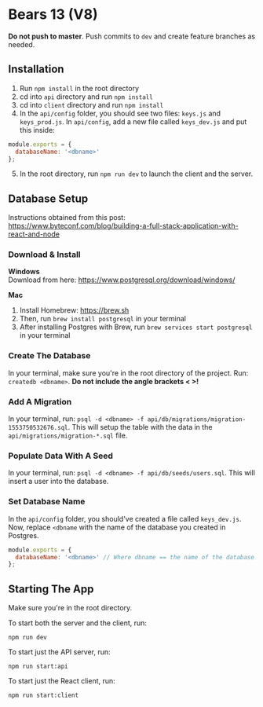 # Bears 13 (V8)
**Do not push to master**. Push commits to `dev` and create feature branches as needed.


## Installation
1. Run `npm install` in the root directory
2. cd into `api` directory and run `npm install`
3. cd into `client` directory and run `npm install`
4. In the `api/config` folder, you should see two files: `keys.js` and `keys_prod.js`. In `api/config`, add a new file called `keys_dev.js` and put this inside:
```javascript
module.exports = {
  databaseName: '<dbname>'
};
```
5. In the root directory, run `npm run dev` to launch the client and the server.


## Database Setup
Instructions obtained from this post: https://www.byteconf.com/blog/building-a-full-stack-application-with-react-and-node

### Download & Install
**Windows**  
Download from here: https://www.postgresql.org/download/windows/

**Mac**  
1. Install Homebrew: https://brew.sh
2. Then, run `brew install postgresql` in your terminal
3. After installing Postgres with Brew, run `brew services start postgresql` in your terminal

### Create The Database
In your terminal, make sure you're in the root directory of the project. Run: `createdb <dbname>`. **Do not include the angle brackets < >!**

### Add A Migration
In your terminal, run: `psql -d <dbname> -f api/db/migrations/migration-1553750532676.sql`. 
This will setup the table with the data in the `api/migrations/migration-*.sql` file.

### Populate Data With A Seed
In your terminal, run: `psql -d <dbname> -f api/db/seeds/users.sql`. This will insert a user into the database.

### Set Database Name
In the `api/config` folder, you should've created a file called `keys_dev.js`. Now, replace `<dbname` with the name of the database you created in Postgres.

```javascript
module.exports = {
  databaseName: '<dbname>' // Where dbname == the name of the database you created in Postgres
};
```


## Starting The App
Make sure you're in the root directory.

To start both the server and the client, run:
```
npm run dev
```

To start just the API server, run:
```
npm run start:api
```

To start just the React client, run:
```
npm run start:client
```